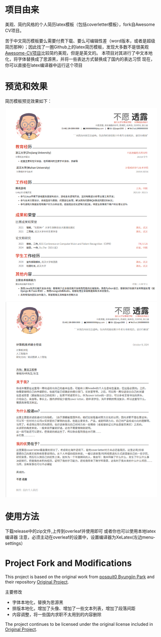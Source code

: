 # 项目由来
美观、简约风格的个人简历latex模板（包括coverletter模板），fork自Awesome CV项目。


苦于中文简历模板要么需要付费下载、要么可编辑性差（word版本，或者是超级简历那种）；因此找了一圈Github上的latex简历模板，发现大多数不是很美观
[Awesome-CV项目](https://github.com "GitHub - Where the world builds software together")比较简约美观，但是是英文的。
本项目对其进行了中文本地化，将字体替换成了思源黑，并将一些表达方式替换成了国内的表达习惯
现在，你可以直接在latex编译器中运行这个项目
# 预览和效果
简历模板预览效果如下：
<div align="center">
    <img src="./example/resume_example.png" alt="image1" width="500" />
    <img src="./example/cover_letter_example.png" alt="image2" width="500" />
</div>

# 使用方法
下载release中的zip文件,上传到overleaf并使用即可
或者你也可以使用本地latex编译器
注意，必须主动在overleaf的设置中，设置编译器为XeLatex(左边menu-settings）

# Project Fork and Modifications

This project is based on the original work from [posquit0 Byungjin Park]([https://github.com/originalauthor](https://github.com/posquit0)) and their repository [Original Project]([https://github.com/originalproject](https://github.com/posquit0/Awesome-CV)).

主要修改
- 字体本地化，替换为思源黑
- 排版本地化，增加了头像、增加了一些文本列表，增加了段落间距
- 内容调整，将一些国内求职不太用到的内容删除

The project continues to be licensed under the original license included in [Original Project]([https://github.com/originalproject](https://github.com/posquit0/Awesome-CV)).
